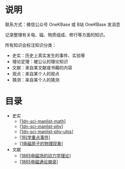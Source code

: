 

# 说明

联系方式：微信公众号 OneKBase 或 B站 OneKBase 发消息

记录整理有关电、磁、物质组成、修行等方面的知识。

所有知识会标注知识分类：
- 史实：历史上真实发生的事件、实验等
- 理论定理：被公认的理论知识
- 文献：来自某文献或书藉的内容
- 观点：来自某个人的观点
- 猜测：来自某个人的猜测


# 目录
- 史实
  - [[1dn-sci-manlist-math]]
  - [[1dn-sci-manlist-phy]]
  - [[1dn-sci-manlist-phy-uhis]]
  - [[1科学重点事件]]
  - [[1电磁原子的物理现象]]
- 文献 
  - [[1865电磁场的动力学理论]]
  - [[1865电磁通论摘录]]



[//begin]: # "Autogenerated link references for markdown compatibility"
[1dn-sci-manlist-math]: kb-sci-math/1who/1dn-sci-manlist-math.md "数学正史人物清单"
[1dn-sci-manlist-phy]: kb-sci-physics/1who/1dn-sci-manlist-phy.md "物理正史人物清单"
[1dn-sci-manlist-phy-uhis]: kb-sci-physics/1who/1dn-sci-manlist-phy-uhis.md "野史史人物清单"
[1科学重点事件]: kb-sci-physics/2what/1%E7%A7%91%E5%AD%A6%E9%87%8D%E7%82%B9%E4%BA%8B%E4%BB%B6.md "科学重点事件"
[1电磁原子的物理现象]: kb-sci-physics/2what/1%E7%94%B5%E7%A3%81%E5%8E%9F%E5%AD%90%E7%9A%84%E7%89%A9%E7%90%86%E7%8E%B0%E8%B1%A1.md "1电磁原子的物理现象"
[1865电磁场的动力学理论]: kb-sci-physics/3doc/1831maxwell/1865%E7%94%B5%E7%A3%81%E5%9C%BA%E7%9A%84%E5%8A%A8%E5%8A%9B%E5%AD%A6%E7%90%86%E8%AE%BA.md "1865电磁场的动力学理论"
[1865电磁通论摘录]: kb-sci-physics/3doc/1831maxwell/1865%E7%94%B5%E7%A3%81%E9%80%9A%E8%AE%BA%E6%91%98%E5%BD%95.md "1865电磁通论摘录"
[//end]: # "Autogenerated link references"